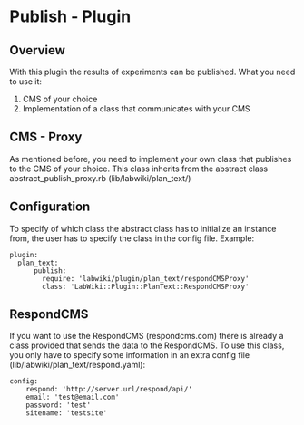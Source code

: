 # Publish - Plugin

## Overview

With this plugin the results of experiments can be published.
What you need to use it:
1. CMS of your choice
2. Implementation of a class that communicates with your CMS

## CMS - Proxy

As mentioned before, you need to implement your own class that publishes to the CMS of your choice.
This class inherits from the abstract class abstract_publish_proxy.rb (lib/labwiki/plan_text/)

## Configuration

To specify of which class the abstract class has to initialize an instance from,
the user has to specify the class in the config file. Example:

	plugin:
	  plan_text:
	      publish:
	        require: 'labwiki/plugin/plan_text/respondCMSProxy'
         	class: 'LabWiki::Plugin::PlanText::RespondCMSProxy'

## RespondCMS

If you want to use the RespondCMS (respondcms.com) there is already a class provided that sends the data to the RespondCMS.
To use this class, you only have to specify some information in an extra config file (lib/labwiki/plan_text/respond.yaml):

	config:
	    respond: 'http://server.url/respond/api/'
	    email: 'test@email.com'
	    password: 'test'
	    sitename: 'testsite'


